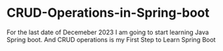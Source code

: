 # CRUD-Operations-in-Spring-boot
For the last date of Decemeber 2023 I am going to start learning Java Spring boot. And CRUD operations is my First Step to Learn Spring Boot
